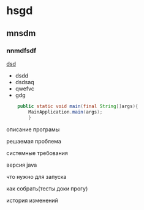 # hsgd

## mnsdm

### nnmdfsdf

[dsd](htttps://ya.ru)

- dsdd
- dsdsaq
- qwefvc
- gdg

```java
    public static void main(final String[]args){
        MainApplication.main(args);
        }

```

описание програмы

решаемая проблема

системные требования

версия java

что нужно для запуска

как собрать(тесты доки прогу)

история изменений
